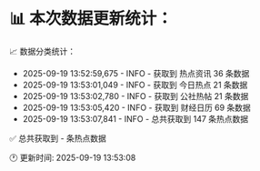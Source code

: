 📊 本次数据更新统计：
==========================

📈 数据分类统计：
- 2025-09-19 13:52:59,675 - INFO - 获取到 热点资讯 36 条数据
- 2025-09-19 13:53:01,049 - INFO - 获取到 今日热点 21 条数据
- 2025-09-19 13:53:02,780 - INFO - 获取到 公社热帖 21 条数据
- 2025-09-19 13:53:05,420 - INFO - 获取到 财经日历 69 条数据
- 2025-09-19 13:53:07,841 - INFO - 总共获取到 147 条热点数据

✅ 总共获取到 - 条热点数据

🕐 更新时间: 2025-09-19 13:53:08
